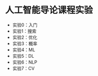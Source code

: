 <h1> 人工智能导论课程实验 </h1>
<ul>
<li> 实验0：入门</li>
<li> 实验1：搜索  </li>
<li> 实验2：优化  </li>
<li> 实验3：概率 </li>
<li> 实验4：ML </li>
<li> 实验5：DL </li>
<li> 实验6：NLP </li>
<li> 实验7：CV </li>
